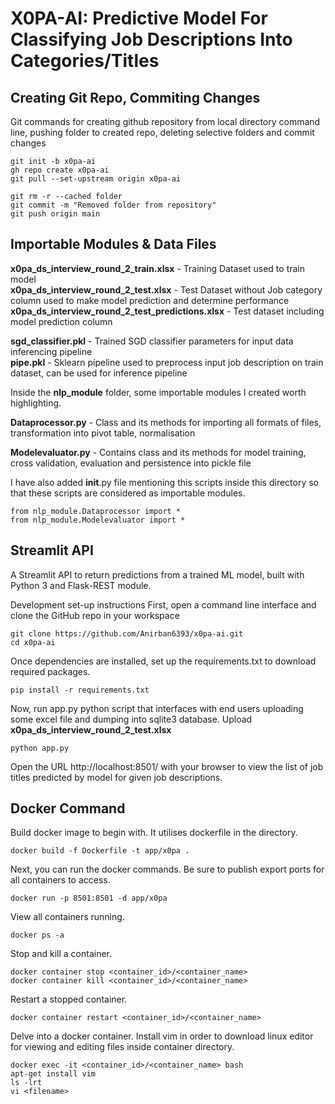 # X0PA-AI: Predictive Model For Classifying Job Descriptions Into Categories/Titles

## Creating Git Repo, Commiting Changes

Git commands for creating github repository from local directory command line, pushing folder to created repo, deleting selective folders and commit changes

```
git init -b x0pa-ai
gh repo create x0pa-ai
git pull --set-upstream origin x0pa-ai

git rm -r --cached folder
git commit -m "Removed folder from repository"
git push origin main
```

## Importable Modules & Data Files

**x0pa_ds_interview_round_2_train.xlsx** - Training Dataset used to train model<br>
**x0pa_ds_interview_round_2_test.xlsx** - Test Dataset without Job category column used to make model prediction and determine performance
**x0pa_ds_interview_round_2_test_predictions.xlsx** - Test dataset including model prediction column

**sgd_classifier.pkl** - Trained SGD classifier parameters for input data inferencing pipeline <br>
**pipe.pkl** - Sklearn pipeline used to preprocess input job description on train dataset, can be used for inference pipeline 

Inside the **nlp_module** folder, some importable modules I created worth highlighting.

**Dataprocessor.py** - Class and its methods for importing all formats of files, transformation into pivot table, normalisation

**Modelevaluator.py** - Contains class and its methods for model training, cross validation, evaluation and persistence into pickle file

I have also added __init__.py file mentioning this scripts inside this directory so that these scripts are considered as importable modules.
```
from nlp_module.Dataprocessor import *
from nlp_module.Modelevaluator import *
```

## Streamlit API
A Streamlit API to return predictions from a trained ML model, built with Python 3 and Flask-REST module.

Development set-up instructions
First, open a command line interface and clone the GitHub repo in your workspace

```
git clone https://github.com/Anirban6393/x0pa-ai.git
cd x0pa-ai
```

Once dependencies are installed, set up the requirements.txt to download required packages.
```
pip install -r requirements.txt
```
Now, run app.py python script that interfaces with end users uploading some excel file and dumping into sqlite3 database.
Upload **x0pa_ds_interview_round_2_test.xlsx** 

```
python app.py
```
Open the URL http://localhost:8501/ with your browser to view the list of job titles predicted by model for given job descriptions.

## Docker Command

Build docker image to begin with. It utilises dockerfile in the directory.
```
docker build -f Dockerfile -t app/x0pa .
```
Next, you can run the docker commands. Be sure to publish export ports for all containers to access.
``` 
docker run -p 8501:8501 -d app/x0pa
```
View all containers running.
``` 
docker ps -a 
```
Stop and kill a container.
``` 
docker container stop <container_id>/<container_name>
docker container kill <container_id>/<container_name>
```
Restart a stopped container.
``` 
docker container restart <container_id>/<container_name>  
```

Delve into a docker container. Install vim in order to download linux editor for viewing and editing files inside container directory.
```
docker exec -it <container_id>/<container_name> bash
apt-get install vim
ls -lrt
vi <filename>
```
